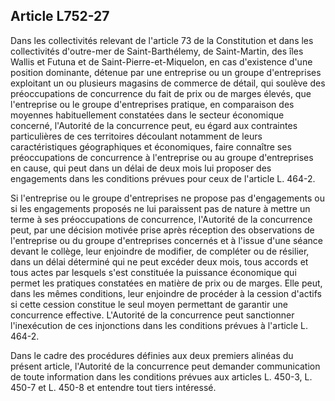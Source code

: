 Article L752-27
----
Dans les collectivités relevant de l'article 73 de la Constitution et dans les
collectivités d'outre-mer de Saint-Barthélemy, de Saint-Martin, des îles Wallis
et Futuna et de Saint-Pierre-et-Miquelon, en cas d'existence d'une position
dominante, détenue par une entreprise ou un groupe d'entreprises exploitant un
ou plusieurs magasins de commerce de détail, qui soulève des préoccupations de
concurrence du fait de prix ou de marges élevés, que l'entreprise ou le groupe
d'entreprises pratique, en comparaison des moyennes habituellement constatées
dans le secteur économique concerné, l'Autorité de la concurrence peut, eu égard
aux contraintes particulières de ces territoires découlant notamment de leurs
caractéristiques géographiques et économiques, faire connaître ses
préoccupations de concurrence à l'entreprise ou au groupe d'entreprises en
cause, qui peut dans un délai de deux mois lui proposer des engagements dans les
conditions prévues pour ceux de l'article L. 464-2.

Si l'entreprise ou le groupe d'entreprises ne propose pas d'engagements ou si
les engagements proposés ne lui paraissent pas de nature à mettre un terme à ses
préoccupations de concurrence, l'Autorité de la concurrence peut, par une
décision motivée prise après réception des observations de l'entreprise ou du
groupe d'entreprises concernés et à l'issue d'une séance devant le collège, leur
enjoindre de modifier, de compléter ou de résilier, dans un délai déterminé qui
ne peut excéder deux mois, tous accords et tous actes par lesquels s'est
constituée la puissance économique qui permet les pratiques constatées en
matière de prix ou de marges. Elle peut, dans les mêmes conditions, leur
enjoindre de procéder à la cession d'actifs si cette cession constitue le seul
moyen permettant de garantir une concurrence effective. L'Autorité de la
concurrence peut sanctionner l'inexécution de ces injonctions dans les
conditions prévues à l'article L. 464-2.

Dans le cadre des procédures définies aux deux premiers alinéas du présent
article, l'Autorité de la concurrence peut demander communication de toute
information dans les conditions prévues aux articles L. 450-3, L. 450-7 et L.
450-8 et entendre tout tiers intéressé.
